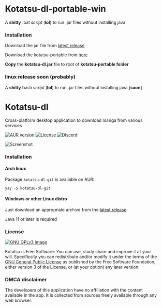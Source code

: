 # Kotatsu-dl-portable-win

A **shitty** .bat *script* (**lol**) to run .jar files without installing java

### Installation

Download the jar file from [latest release](https://github.com/nv95/kotatsu-dl/releases/latest)

Download the kotatsu-portable from [here](https://github.com/ghazzor/kotatsu-dl-portable-win/releases/latest)

**Copy** the **kotatsu-dl.jar** file to root of **kotatsu-portable folder** 

### linux release soon (probably)

A **shitty** bash *script* (**lol**) to run .jar files without installing java [**soon**]

# Kotatsu-dl

Cross-platform desktop application to download manga from various services

[![AUR version](https://img.shields.io/aur/version/kotatsu-dl-git)](https://aur.archlinux.org/packages/kotatsu-dl-git) [![License](https://img.shields.io/github/license/nv95/Kotatsu)](https://github.com/nv95/kotatsu-dl/blob/master/LICENSE) [![Discord](https://img.shields.io/discord/898363402467045416?color=5865f2&label=discord)](https://discord.gg/NNJ5RgVBC5)

![Screenshot](metadata/scr1.png)

### Installation

#### Arch linux

Package `kotatsu-dl-git` is available on AUR:

```shell
yay -S kotatsu-dl-git
```

#### Windows or other Linux distro

Just download an appropriate archive from the [latest release](https://github.com/nv95/kotatsu-dl/releases/latest).

Java 11 or later is required

### License
[![GNU GPLv3 Image](https://www.gnu.org/graphics/gplv3-127x51.png)](http://www.gnu.org/licenses/gpl-3.0.en.html)

Kotatsu is Free Software: You can use, study share and improve it at your
will. Specifically you can redistribute and/or modify it under the terms of the
[GNU General Public License](https://www.gnu.org/licenses/gpl.html) as
published by the Free Software Foundation, either version 3 of the License, or
(at your option) any later version.

### DMCA disclaimer

The developers of this application have no affiliation with the content available in the app. It is collected from sources freely available through any web browser.

